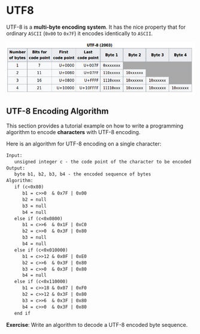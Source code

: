 # UTF8

UTF-8 is a **multi-byte encoding system**. It has the nice property that for ordinary `ASCII` (`0x00` to `0x7F`) it encodes identically to `ASCII`.

![UTF-8](images/UTF-8.png)

## UTF-8 Encoding Algorithm

This section provides a tutorial example on how to write a programming algorithm to encode **characters** with UTF-8 encoding.

Here is an algorithm for UTF-8 encoding on a single character:

```txt
Input:
   unsigned integer c - the code point of the character to be encoded
Output:
   byte b1, b2, b3, b4 - the encoded sequence of bytes
Algorithm:
   if (c<0x80)
      b1 = c>>0  & 0x7F | 0x00
      b2 = null
      b3 = null
      b4 = null
   else if (c<0x0800)
      b1 = c>>6  & 0x1F | 0xC0
      b2 = c>>0  & 0x3F | 0x80
      b3 = null
      b4 = null
   else if (c<0x010000)
      b1 = c>>12 & 0x0F | 0xE0
      b2 = c>>6  & 0x3F | 0x80
      b3 = c>>0  & 0x3F | 0x80
      b4 = null
   else if (c<0x110000)
      b1 = c>>18 & 0x07 | 0xF0
      b2 = c>>12 & 0x3F | 0x80
      b3 = c>>6  & 0x3F | 0x80
      b4 = c>>0  & 0x3F | 0x80
   end if
```

**Exercise**: Write an algorithm to decode a UTF-8 encoded byte sequence.

